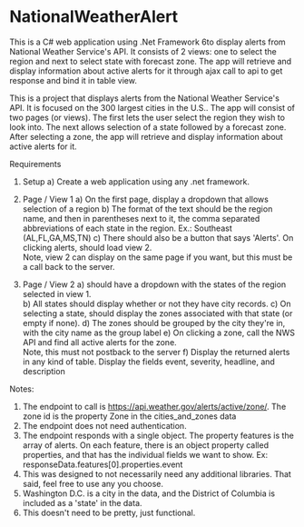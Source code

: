 # NationalWeatherAlert
This is a C# web application using .Net Framework 6to display alerts from National Weather Service's API. It consists of 2 views: one to select the region and next to select state with forecast zone. The app will retrieve and display information about active alerts for it through ajax call to api to get response and bind it in table view.

This is a project that displays alerts from the National Weather Service's API.  It is focused on the 300 largest cities in the U.S.. The app will consist of two pages (or views).  The first lets the user select the region they wish to look into.  The next allows selection of a state followed by a forecast zone.   After selecting a zone, the app will retrieve and display information about active alerts for it.

Requirements

1) Setup
	a) Create a web application using any .net framework.

2) Page / View 1
	a) On the first page, display a dropdown that allows selection of a region
	b) The format of the text should be the region name, and then in parentheses next to it, the comma separated abbreviations of each state in the region.  Ex.: Southeast (AL,FL,GA,MS,TN) 
	c) There should also be a button that says 'Alerts'.  On clicking alerts, should load view 2.  
	Note, view 2 can display on the same page if you want, but this must be a call back to the server.

3) Page / View 2
	a) should have a dropdown with the states of the region selected in view 1.  
	b) All states should display whether or not they have city records.
	c) On selecting a state, should display the zones associated with that state (or empty if none).
	d) The zones should be grouped by the city they're in, with the city name as the group label
	e) On clicking a zone, call the NWS API and find all active alerts for the zone.  
		Note, this must not postback to the server
	f) Display the returned alerts in any kind of table.  Display the fields event, severity, headline, and description

Notes:

1) The endpoint to call is https://api.weather.gov/alerts/active/zone/<zone id>.  The zone id is the property Zone in the cities_and_zones data
2) The endpoint does not need authentication.
3) The endpoint responds with a single object.  The property features is the array of alerts.  On each feature, there is an object property called properties, and that has the individual fields we want to show.  Ex: responseData.features[0].properties.event
4) This was designed to not necessarily need any additional libraries.  That said, feel free to use any you choose.
5) Washington D.C. is a city in the data, and the District of Columbia is included as a 'state' in the data.
6) This doesn't need to be pretty, just functional.

